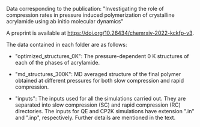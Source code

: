Data corresponding to the publication: "Investigating the role of compression rates in pressure induced polymerization of crystalline acrylamide using ab initio molecular dynamics"

A preprint is available at https://doi.org/10.26434/chemrxiv-2022-kckfp-v3.

The data contained in each folder are as follows:

- "optimized_structures_0K": The pressure-dependent 0 K structures of each of the phases of acrylamide.

- "md_structures_300K": MD averaged structure of the final polymer obtained at different pressures for both slow compression and rapid compression.

- "inputs": The inputs used for all the simulations carried out. They are separated into slow compression (SC) and rapid compression (RC) directories.
The inputs for QE and CP2K simulations have extension ".in" and ".inp", respectively. Further details are mentioned in the text.
